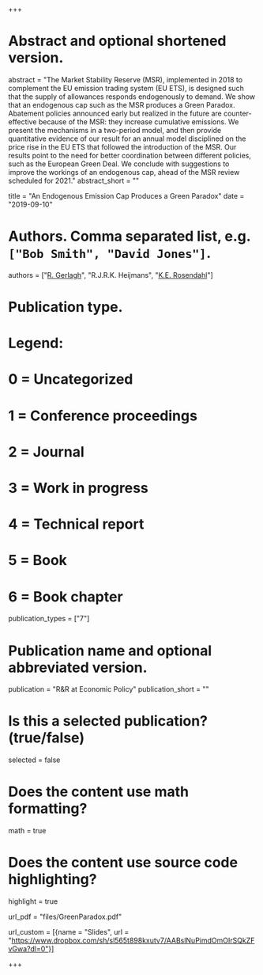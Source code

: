 +++
# Abstract and optional shortened version.
abstract = "The Market Stability Reserve (MSR), implemented in 2018 to complement the EU emission trading system (EU ETS), is designed such that the supply of allowances responds endogenously to demand. We show that an endogenous cap such as the MSR produces a Green Paradox. Abatement policies announced early but realized in the future are counter-effective because of the MSR: they increase cumulative emissions. We present the mechanisms in a two-period model, and then provide quantitative evidence of our result for an annual model disciplined on the price rise in the EU ETS that followed the introduction of the MSR. Our results point to the need for better coordination between different policies, such as the European Green Deal. We conclude with suggestions to improve the workings of an endogenous cap, ahead of the MSR review scheduled for 2021."
abstract_short = ""

title = "An Endogenous Emission Cap Produces a Green Paradox"
date = "2019-09-10"

# Authors. Comma separated list, e.g. `["Bob Smith", "David Jones"]`.
authors = ["[R. Gerlagh](http://www.gerlagh.nl)", "R.J.R.K. Heijmans", "[K.E. Rosendahl](https://www.nmbu.no/emp/knut.einar.rosendahl)"]

# Publication type.
# Legend:
# 0 = Uncategorized
# 1 = Conference proceedings
# 2 = Journal
# 3 = Work in progress
# 4 = Technical report
# 5 = Book
# 6 = Book chapter
publication_types = ["7"]

# Publication name and optional abbreviated version.
publication = "R&R at Economic Policy"
publication_short = ""

# Is this a selected publication? (true/false)
selected = false


# Does the content use math formatting?
math = true

# Does the content use source code highlighting?
highlight = true

url_pdf = "files/GreenParadox.pdf"

url_custom = [{name = "Slides", url = "https://www.dropbox.com/sh/sl565t898kxutv7/AABslNuPimdOmOIrSQkZFvGwa?dl=0"}]

+++
